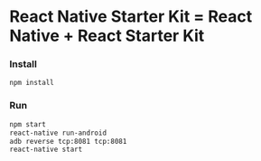 # React Native Starter Kit = React Native + React Starter Kit

### Install
```
npm install
```

### Run
```bash
npm start
react-native run-android
adb reverse tcp:8081 tcp:8081       
react-native start
```
